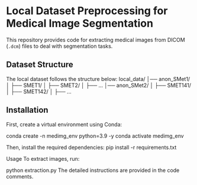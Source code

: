 
# Local Dataset Preprocessing for Medical Image Segmentation

This repository provides code for extracting medical images from DICOM (`.dcm`) files to deal with segmentation tasks.

## **Dataset Structure**
The local dataset follows the structure below:
local_data/ │── anon_SMet1/ │ ├── SMET1/ │ ├── SMET2/ │ ├── ... │── anon_SMet2/ │ ├── SMET141/ │ ├── SMET142/ │ ├── ...


## **Installation**
First, create a virtual environment using Conda:

conda create -n medimg_env python=3.9 -y
conda activate medimg_env

Then, install the required dependencies:
pip install -r requirements.txt

Usage
To extract images, run:


python extraction.py
The detailed instructions are provided in the code comments.
